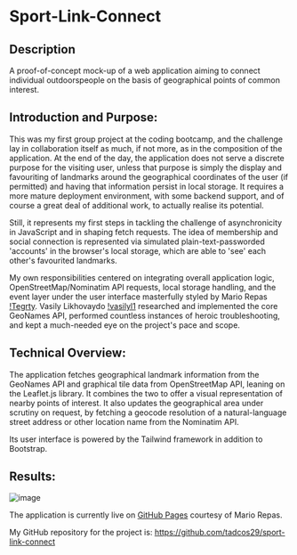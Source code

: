 # Sport-Link-Connect

## Description

A proof-of-concept mock-up of a web application aiming to connect individual outdoorspeople on the basis of geographical points of common interest.

## Introduction and Purpose:

This was my first group project at the coding bootcamp, and the challenge lay in collaboration itself as much, if not more, as in the composition of the application. At the end of the day, the application does not serve a discrete purpose for the visiting user, unless that purpose is simply the display and favouriting of landmarks around the geographical coordinates of the user (if permitted) and having that information persist in local storage. It requires a more mature deployment environment, with some backend support, and of course a great deal of additional work, to actually realise its potential.

Still, it represents my first steps in tackling the challenge of asynchronicity in JavaScript and in shaping fetch requests. The idea of membership and social connection is represented via simulated plain-text-passworded 'accounts' in the browser's local storage, which are able to 'see' each other's favourited landmarks. 

My own responsibilities centered on integrating overall application logic, OpenStreetMap/Nominatim API requests, local storage handling, and the event layer under the user interface masterfully styled by Mario Repas [!Tegrty](https://github.com/Tegrty). Vasily Likhovaydo [!vasilyl1](https://github.com/vasilyl1) researched and implemented the core GeoNames API, performed countless instances of heroic troubleshooting, and kept a much-needed eye on the project's pace and scope.

## Technical Overview:

The application fetches geographical landmark information from the GeoNames API and graphical tile data from OpenStreetMap API, leaning on the Leaflet.js library. It combines the two to offer a visual representation of nearby points of interest. It also updates the geographical area under scrutiny on request, by fetching a geocode resolution of a natural-language street address or other location name from the Nominatim API. 

Its user interface is powered by the Tailwind framework in addition to Bootstrap. 

## Results:

![image](./assets/img/Readme-gif.gif/)


The application is currently live on [GitHub Pages](https://tegrty.github.io/Sport-Link-Connect/) courtesy of Mario Repas.

My GitHub repository for the project is: https://github.com/tadcos29/sport-link-connect
